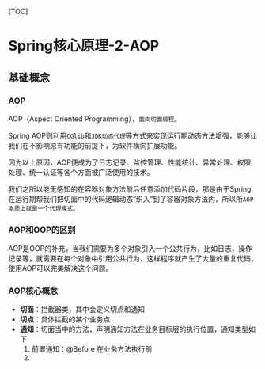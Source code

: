 

[TOC]

# Spring核心原理-2-AOP

## 基础概念

### AOP

AOP（Aspect Oriented Programming），`面向切面编程`。

Spring AOP则利用`CGlib`和`JDK动态代理`等方式来实现运行期动态方法增强，能够让我们在不影响原有功能的前提下，为软件横向扩展功能。

因为以上原因，AOP便成为了日志记录、监控管理、性能统计、异常处理、权限处理、统一认证等各个方面被广泛使用的技术。

我们之所以能无感知的在容器对象方法前后任意添加代码片段，那是由于Spring在运行期帮我们把切面中的代码逻辑动态“织入”到了容器对象方法内，所以所`AOP本质上就是一个代理模式。`

### AOP和OOP的区别

AOP是OOP的补充，当我们需要为多个对象引入一个公共行为，比如日志，操作记录等，就需要在每个对象中引用公共行为，这样程序就产生了大量的重复代码，使用AOP可以完美解决这个问题。

### AOP核心概念

- **切面**：拦截器类，其中会定义切点和通知
- **切点**：具体拦截的某个业务点
- **通知**：切面当中的方法，声明通知方法在业务目标层的执行位置，通知类型如下
    1. 前置通知：@Before 在业务方法执行前
    2. 